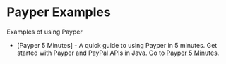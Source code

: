 # Payper Examples

Examples of using Payper

* [Payper 5 Minutes] - A quick guide to using Payper in 5 minutes. 
  Get started with Payper and PayPal APIs in Java. Go to [Payper 5 Minutes](payper-5-minutes.md).
